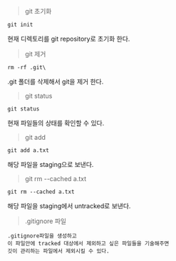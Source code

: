 > git 초기화
```shell
git init
```
현재 디렉토리를 git repository로 초기화 한다.

>git 제거
```shell
rm -rf .git\
```
.git 폴더를 삭제해서 git을 제거 한다.

> git status
```shell
git status
```
현재 파일들의 상태를 확인할 수 있다.

> git add
```shell
git add a.txt
```
해당 파일을 staging으로 보낸다.

>git rm --cached a.txt
```shell
git rm --cached a.txt
```
해당 파일을 staging에서 untracked로 보낸다.

>.gitignore 파일
```shell
.gitignore파일을 생성하고 
이 파일안에 tracked 대상에서 제외하고 싶은 파일들을 기술해주면
깃이 관리하는 파일에서 제외시킬 수 있다.
```

